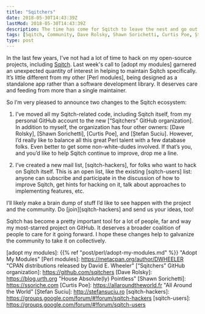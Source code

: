 ```yaml
---
title: "Sqitchers"
date: 2018-05-30T14:43:39Z
lastMod: 2018-05-30T14:43:39Z
description: The time has come for Sqitch to leave the nest and go out on its own.
tags: [Sqitch, Community, Dave Rolsky, Shawn Sorichetti, Curtis Poe, Ștefan Suciu]
type: post
---
```


In the last few years, I’ve not had a lot of time to hack on my open-source
projects, including [Sqitch]. Last week's call to [adopt my modules] garnered an
unexpected quantity of interest in helping to maintain Sqitch specifically. It’s
little different from my other [Perl modules], being designed as a standalone
app rather than a software development library. It deserves care and feeding
from more than a single maintainer.

So I’m very pleased to announce two changes to the Sqitch ecosystem:

1.  I’ve moved all my Sqitch-related code, including Sqitch itself, from my
    personal GitHub account to the new [“Sqitchers” GitHub organization]. In
    addition to myself, the organization has four other owners: [Dave Rolsky],
    [Shawn Sorichetti], [Curtis Poe], and [Ștefan Suciu]. However, I’d really
    like to balance all this great Perl talent with a few database folks. Even
    better to get some non-white-dudes involved. If that’s you, and you’d like
    to help Sqitch continue to improve, drop me a line.

2.  I’ve created a new mail list, [sqitch-hackers], for folks who want to hack
    on Sqitch itself. This is an open list, like the existing [sqitch-users]
    list: anyone can subscribe and participate in the discussion of how to
    improve Sqitch, get hints for hacking on it, talk about approaches to
    implementing features, etc.

I’ll likely make a brain dump of stuff I’d like to see happen with the project
and the community. Do [join][sqitch-hackers] and send us your ideas, too!

Sqitch has become a pretty important tool for a lot of people, far and way my
most-starred project on GitHub. It deserves a broader coalition of people to
care for it going forward. I hope these changes help to galvanize the community
to take it on collectively.

  [Sqitch]: https://sqitch.org/
  [adopt my modules]: {{% ref "post/perl/adopt-my-modules.md" %}} "Adopt My Modules"
  [Perl modules]: https://metacpan.org/author/DWHEELER
    "CPAN distributions released by David E. Wheeler"
  [“Sqitchers” GitHub organization]: https://github.com/sqitchers
  [Dave Rolsky]: https://blog.urth.org "House Absolute(ly) Pointless"
  [Shawn Sorichetti]: https://ssoriche.com
  [Curtis Poe]: https://allaroundtheworld.fr "All Around the World"
  [Ștefan Suciu]: http://stefansuciu.ro
  [sqitch-hackers]: https://groups.google.com/forum/#!forum/sqitch-hackers
  [sqitch-users]: https://groups.google.com/forum/#!forum/sqitch-users

